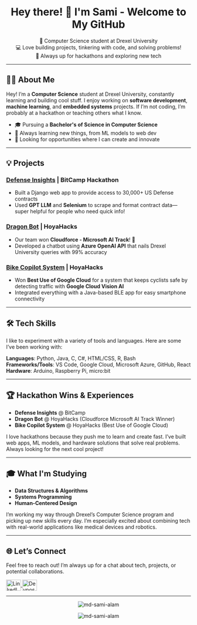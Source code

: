 <h1 align="center">Hey there! 👋 I'm Sami - Welcome to My GitHub</h1>

<p align="center">
🌱 Computer Science student at Drexel University <br>
💻 Love building projects, tinkering with code, and solving problems! <br>
🚀 Always up for hackathons and exploring new tech
</p>

---

## 👨‍💻 About Me
Hey! I’m a **Computer Science** student at Drexel University, constantly learning and building cool stuff. I enjoy working on **software development**, **machine learning**, and **embedded systems** projects. If I’m not coding, I’m probably at a hackathon or teaching others what I know.

- 🎓 Pursuing a **Bachelor's of Science in Computer Science**
- 🧠 Always learning new things, from ML models to web dev
- 💼 Looking for opportunities where I can create and innovate

---

## 💡 Projects

### [Defense Insights](https://github.com/Emmettlsc/bitcamp2024) | BitCamp Hackathon
- Built a Django web app to provide access to 30,000+ US Defense contracts
- Used **GPT LLM** and **Selenium** to scrape and format contract data—super helpful for people who need quick info!

### [Dragon Bot](https://github.com/Emmettlsc/hoyahacks2024) | HoyaHacks
- Our team won **Cloudforce - Microsoft AI Track**! 🎉
- Developed a chatbot using **Azure OpenAI API** that nails Drexel University queries with 99% accuracy

### [Bike Copilot System](https://github.com/Jeffrey-Schwartz/HoyaHacks2023) | HoyaHacks
- Won **Best Use of Google Cloud** for a system that keeps cyclists safe by detecting traffic with **Google Cloud Vision AI**
- Integrated everything with a Java-based BLE app for easy smartphone connectivity

---

## 🛠️ Tech Skills
I like to experiment with a variety of tools and languages. Here are some I’ve been working with:

**Languages**: Python, Java, C, C#, HTML/CSS, R, Bash  
**Frameworks/Tools**: VS Code, Google Cloud, Microsoft Azure, GitHub, React  
**Hardware**: Arduino, Raspberry Pi, micro:bit  

---

## 🏆 Hackathon Wins & Experiences

- **Defense Insights** @ BitCamp
- **Dragon Bot** @ HoyaHacks (Cloudforce Microsoft AI Track Winner)
- **Bike Copilot System** @ HoyaHacks (Best Use of Google Cloud)

I love hackathons because they push me to learn and create fast. I’ve built web apps, ML models, and hardware solutions that solve real problems. Always looking for the next cool project!

---

## 🎓 What I'm Studying
- **Data Structures & Algorithms**
- **Systems Programming**
- **Human-Centered Design**

I’m working my way through Drexel’s Computer Science program and picking up new skills every day. I’m especially excited about combining tech with real-world applications like medical devices and robotics.

---

## 🌐 Let’s Connect
Feel free to reach out! I’m always up for a chat about tech, projects, or potential collaborations.

<p align="left">
  <a href="https://www.linkedin.com/in/md-sami-alam/" target="blank">
    <img align="center" src="https://brand.linkedin.com/content/dam/me/business/en-us/amp/brand-site/v2/bg/LI-Bug.svg.original.svg" alt="LinkedIn" height="30" width="40"/>
  </a>
  <a href="https://devpost.com/Veteran0fdeath" target="blank">
    <img align="center" src="https://www.vectorlogo.zone/logos/devpost/devpost-icon.svg" alt="Devpost" height="30" width="40"/>
  </a>
</p>

---

<p align="center">
  <img align="center" src="https://github-readme-stats.vercel.app/api?username=md-sami-alam&show_icons=true&title_color=ffffff&text_color=919191&bg_color=0e1017&hide_border=true&cache_seconds=1000&local=en" alt="md-sami-alam" />
</p>

<p align="center">
  <img align="center" src="https://github-readme-streak-stats.herokuapp.com/?user=md-sami-alam&" alt="md-sami-alam" />
</p>
